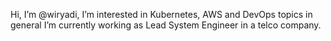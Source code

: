 Hi, I’m @wiryadi, 
I’m interested in Kubernetes, AWS and DevOps topics in general
I’m currently working as Lead System Engineer in a telco company.

<!---
wiryadi/wiryadi is a ✨ special ✨ repository because its `README.md` (this file) appears on your GitHub profile.
You can click the Preview link to take a look at your changes.
--->
